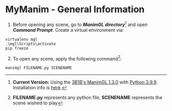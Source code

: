 # MyManim - General Information

1. Before opening any scene, go to ***ManimGL directory***[^1] and open ***Command Prompt***. Create a virtual environment via:

```
virtualenv mgl
.\mgl\Scripts\activate
pip freeze
```

2. To open any scene, apply the following command[^2]:
```
manimgl FILENAME.py SCENENAME
```

[^1]: **Current Version:** Using the [3B1B's ManimGL 1.3.0](https://github.com/3b1b/manim) with [Python 3.9.9](https://www.python.org/downloads/release/python-399/). Installation info is [here](https://www.youtube.com/watch?v=CYOLQk8GpME). 

[^2]: **FILENAME.py** represents any python file, **SCENENAME** represents the scene wished to play

